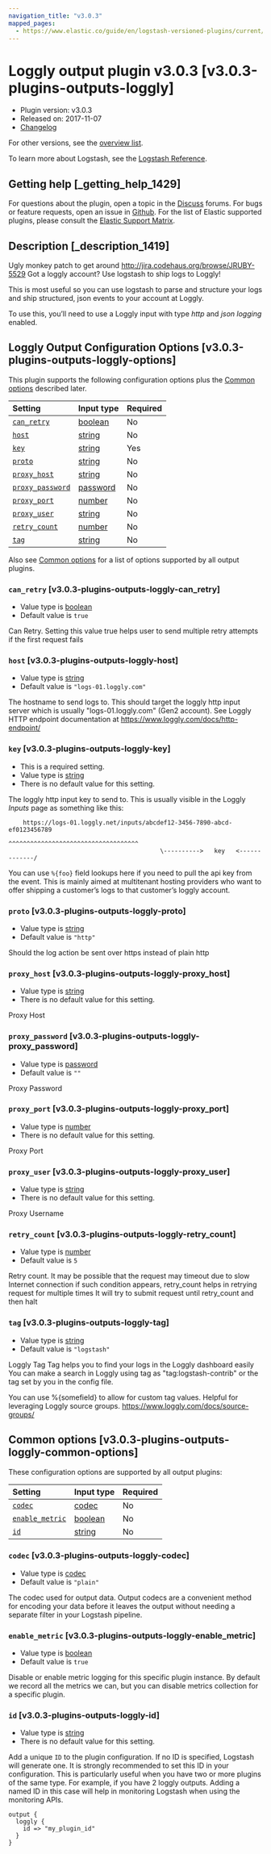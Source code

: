 ```yaml
---
navigation_title: "v3.0.3"
mapped_pages:
  - https://www.elastic.co/guide/en/logstash-versioned-plugins/current/v3.0.3-plugins-outputs-loggly.html
---
```


# Loggly output plugin v3.0.3 [v3.0.3-plugins-outputs-loggly]

* Plugin version: v3.0.3
* Released on: 2017-11-07
* [Changelog](https://github.com/logstash-plugins/logstash-output-loggly/blob/v3.0.3/CHANGELOG.md)

For other versions, see the [overview list](output-loggly-index.md).

To learn more about Logstash, see the [Logstash Reference](https://www.elastic.co/guide/en/logstash/current/index.html).

## Getting help [_getting_help_1429]

For questions about the plugin, open a topic in the [Discuss](http://discuss.elastic.co) forums. For bugs or feature requests, open an issue in [Github](https://github.com/logstash-plugins/logstash-output-loggly). For the list of Elastic supported plugins, please consult the [Elastic Support Matrix](https://www.elastic.co/support/matrix#matrix_logstash_plugins).

## Description [_description_1419]

Ugly monkey patch to get around <http://jira.codehaus.org/browse/JRUBY-5529> Got a loggly account? Use logstash to ship logs to Loggly!

This is most useful so you can use logstash to parse and structure your logs and ship structured, json events to your account at Loggly.

To use this, you’ll need to use a Loggly input with type *http* and *json logging* enabled.

## Loggly Output Configuration Options [v3.0.3-plugins-outputs-loggly-options]

This plugin supports the following configuration options plus the [Common options](v3-0-3-plugins-outputs-loggly.md#v3.0.3-plugins-outputs-loggly-common-options) described later.

| Setting | Input type | Required |
| :- | :- | :- |
| [`can_retry`](v3-0-3-plugins-outputs-loggly.md#v3.0.3-plugins-outputs-loggly-can_retry) | [boolean](/lsr/value-types.md#boolean) | No |
| [`host`](v3-0-3-plugins-outputs-loggly.md#v3.0.3-plugins-outputs-loggly-host) | [string](/lsr/value-types.md#string) | No |
| [`key`](v3-0-3-plugins-outputs-loggly.md#v3.0.3-plugins-outputs-loggly-key) | [string](/lsr/value-types.md#string) | Yes |
| [`proto`](v3-0-3-plugins-outputs-loggly.md#v3.0.3-plugins-outputs-loggly-proto) | [string](/lsr/value-types.md#string) | No |
| [`proxy_host`](v3-0-3-plugins-outputs-loggly.md#v3.0.3-plugins-outputs-loggly-proxy_host) | [string](/lsr/value-types.md#string) | No |
| [`proxy_password`](v3-0-3-plugins-outputs-loggly.md#v3.0.3-plugins-outputs-loggly-proxy_password) | [password](/lsr/value-types.md#password) | No |
| [`proxy_port`](v3-0-3-plugins-outputs-loggly.md#v3.0.3-plugins-outputs-loggly-proxy_port) | [number](/lsr/value-types.md#number) | No |
| [`proxy_user`](v3-0-3-plugins-outputs-loggly.md#v3.0.3-plugins-outputs-loggly-proxy_user) | [string](/lsr/value-types.md#string) | No |
| [`retry_count`](v3-0-3-plugins-outputs-loggly.md#v3.0.3-plugins-outputs-loggly-retry_count) | [number](/lsr/value-types.md#number) | No |
| [`tag`](v3-0-3-plugins-outputs-loggly.md#v3.0.3-plugins-outputs-loggly-tag) | [string](/lsr/value-types.md#string) | No |

Also see [Common options](v3-0-3-plugins-outputs-loggly.md#v3.0.3-plugins-outputs-loggly-common-options) for a list of options supported by all output plugins.

### `can_retry` [v3.0.3-plugins-outputs-loggly-can_retry]

* Value type is [boolean](/lsr/value-types.md#boolean)
* Default value is `true`

Can Retry. Setting this value true helps user to send multiple retry attempts if the first request fails

### `host` [v3.0.3-plugins-outputs-loggly-host]

* Value type is [string](/lsr/value-types.md#string)
* Default value is `"logs-01.loggly.com"`

The hostname to send logs to. This should target the loggly http input server which is usually "logs-01.loggly.com" (Gen2 account). See Loggly HTTP endpoint documentation at <https://www.loggly.com/docs/http-endpoint/>

### `key` [v3.0.3-plugins-outputs-loggly-key]

* This is a required setting.
* Value type is [string](/lsr/value-types.md#string)
* There is no default value for this setting.

The loggly http input key to send to. This is usually visible in the Loggly *Inputs* page as something like this:

```
    https://logs-01.loggly.net/inputs/abcdef12-3456-7890-abcd-ef0123456789
                                          ^^^^^^^^^^^^^^^^^^^^^^^^^^^^^^^^^^^^
                                          \---------->   key   <-------------/
```

You can use `%{foo}` field lookups here if you need to pull the api key from the event. This is mainly aimed at multitenant hosting providers who want to offer shipping a customer’s logs to that customer’s loggly account.

### `proto` [v3.0.3-plugins-outputs-loggly-proto]

* Value type is [string](/lsr/value-types.md#string)
* Default value is `"http"`

Should the log action be sent over https instead of plain http

### `proxy_host` [v3.0.3-plugins-outputs-loggly-proxy_host]

* Value type is [string](/lsr/value-types.md#string)
* There is no default value for this setting.

Proxy Host

### `proxy_password` [v3.0.3-plugins-outputs-loggly-proxy_password]

* Value type is [password](/lsr/value-types.md#password)
* Default value is `""`

Proxy Password

### `proxy_port` [v3.0.3-plugins-outputs-loggly-proxy_port]

* Value type is [number](/lsr/value-types.md#number)
* There is no default value for this setting.

Proxy Port

### `proxy_user` [v3.0.3-plugins-outputs-loggly-proxy_user]

* Value type is [string](/lsr/value-types.md#string)
* There is no default value for this setting.

Proxy Username

### `retry_count` [v3.0.3-plugins-outputs-loggly-retry_count]

* Value type is [number](/lsr/value-types.md#number)
* Default value is `5`

Retry count. It may be possible that the request may timeout due to slow Internet connection if such condition appears, retry\_count helps in retrying request for multiple times It will try to submit request until retry\_count and then halt

### `tag` [v3.0.3-plugins-outputs-loggly-tag]

* Value type is [string](/lsr/value-types.md#string)
* Default value is `"logstash"`

Loggly Tag Tag helps you to find your logs in the Loggly dashboard easily You can make a search in Loggly using tag as "tag:logstash-contrib" or the tag set by you in the config file.

You can use %{somefield} to allow for custom tag values. Helpful for leveraging Loggly source groups. <https://www.loggly.com/docs/source-groups/>

## Common options [v3.0.3-plugins-outputs-loggly-common-options]

These configuration options are supported by all output plugins:

| Setting | Input type | Required |
| :- | :- | :- |
| [`codec`](v3-0-3-plugins-outputs-loggly.md#v3.0.3-plugins-outputs-loggly-codec) | [codec](/lsr/value-types.md#codec) | No |
| [`enable_metric`](v3-0-3-plugins-outputs-loggly.md#v3.0.3-plugins-outputs-loggly-enable_metric) | [boolean](/lsr/value-types.md#boolean) | No |
| [`id`](v3-0-3-plugins-outputs-loggly.md#v3.0.3-plugins-outputs-loggly-id) | [string](/lsr/value-types.md#string) | No |

### `codec` [v3.0.3-plugins-outputs-loggly-codec]

* Value type is [codec](/lsr/value-types.md#codec)
* Default value is `"plain"`

The codec used for output data. Output codecs are a convenient method for encoding your data before it leaves the output without needing a separate filter in your Logstash pipeline.

### `enable_metric` [v3.0.3-plugins-outputs-loggly-enable_metric]

* Value type is [boolean](/lsr/value-types.md#boolean)
* Default value is `true`

Disable or enable metric logging for this specific plugin instance. By default we record all the metrics we can, but you can disable metrics collection for a specific plugin.

### `id` [v3.0.3-plugins-outputs-loggly-id]

* Value type is [string](/lsr/value-types.md#string)
* There is no default value for this setting.

Add a unique `ID` to the plugin configuration. If no ID is specified, Logstash will generate one. It is strongly recommended to set this ID in your configuration. This is particularly useful when you have two or more plugins of the same type. For example, if you have 2 loggly outputs. Adding a named ID in this case will help in monitoring Logstash when using the monitoring APIs.

```
output {
  loggly {
    id => "my_plugin_id"
  }
}
```
